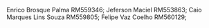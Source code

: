 Enrico Brosque Palma    RM559346;
Jeferson Maciel         RM553863;
Caio Marques Lins Souza RM559805;
Felipe Vaz Coelho       RM560129;